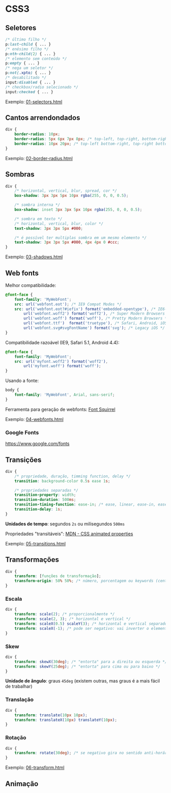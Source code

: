 # CSS3

## Seletores

```css
/* último filho */
p:last-child { ... }
/* enésimo filho */
p:nth-child(2) { ... }
/* elemento sem conteúdo */
p:empty { ... }
/* nega um seletor */
p:not(.xpto) { ... }
/* desabilitado */
input:disabled { ... }
/* checkbox/radio selecionado */
input:checked { ... }
```

Exemplo: [01-selectors.html](/css3/examples/01-selectors.html)

## Cantos arrendondados

```css
div {
    border-radius: 10px;
    border-radius: 5px 6px 7px 8px; /* top-left, top-right, bottom-right, bottom-left */
    border-radius: 10px 20px; /* top-left bottom-right, top-right bottom-left */
}
```
Exemplo: [02-border-radius.html](/css3/examples/02-border-radius.html)

## Sombras

```css
div {
    /* horizontal, vertical, blur, spread, cor */
    box-shadow: 3px 3px 5px 10px rgba(255, 0, 0, 0.5);

    /* sombra interna */
    box-shadow: inset 3px 3px 5px 10px rgba(255, 0, 0, 0.5);

    /* sombra em texto */
    /* horizontal, vertical, blur, color */
    text-shadow: 3px 3px 5px #000;

    /* é possível ter multiplas sombra em um mesmo elemento */
    text-shadow: 3px 3px 5px #000, 4px 4px 0 #ccc;
}
```
Exemplo: [03-shadows.html](/css3/examples/03-shadows.html)

## Web fonts

Melhor compatibilidade:

```css
@font-face {
    font-family: 'MyWebFont';
    src: url('webfont.eot'); /* IE9 Compat Modes */
    src: url('webfont.eot?#iefix') format('embedded-opentype'), /* IE6-IE8 */
        url('webfont.woff2') format('woff2'), /* Super Modern Browsers */
        url('webfont.woff') format('woff'), /* Pretty Modern Browsers */
        url('webfont.ttf')  format('truetype'), /* Safari, Android, iOS */
        url('webfont.svg#svgFontName') format('svg'); /* Legacy iOS */
}
```

Compatibilidade razoável (IE9, Safari 5.1, Android 4.4):

```css
@font-face {
    font-family: 'MyWebFont';
    src: url('myfont.woff2') format('woff2'),
        url('myfont.woff') format('woff');
}
```

Usando a fonte:

```css
body {
    font-family: 'MyWebFont', Arial, sans-serif;
}
```

Ferramenta para geração de webfonts: [Font Squirrel](http://www.fontsquirrel.com/tools/webfont-generator)

Exemplo: [04-webfonts.html](/css3/examples/04-webfonts.html)

### Google Fonts

https://www.google.com/fonts

## Transições

```css
div {
    /* propriedade, duração, timming function, delay */
    transition: background-color 0.5s ease 1s;

    /* propriedades separadas */
    transition-property: width;
    transition-duration: 500ms;
    transition-timing-function: ease-in; /* ease, linear, ease-in, ease-out, ease-in-out, step-start, step-end */
    transition-delay: 1s;
}
```

**Unidades de tempo**: segundos `2s` ou milisegundos `500ms`

Propriedades "transitáveis": [MDN - CSS animated properties](https://developer.mozilla.org/en-US/docs/Web/CSS/CSS_animated_properties)

Exemplo: [05-transitions.html](/css3/examples/05-transitions.html)

## Transformações

```css
div {
    transform: [funções de transformação];
    transform-origin: 50% 50%; /* número, porcentagem ou keywords (center top bottom left right) */
}
```

### Escala

```css
div {
    transform: scale(2); /* proporcionalmente */
    transform: scale(2, 3); /* horizontal e vertical */
    transform: scaleX(0.5) scaleY(3); /* horizontal e vertical separados */
    transform: scaleX(-1); /* pode ser negativo: vai inverter o elemento */
}
```

### Skew

```css
div {
    transform: skewX(30deg); /* "entorta" para a direita ou esquerda */
    transform: skewY(25deg); /* "entorta" para cima ou para baixo */
}
```

**Unidade de ângulo**: graus `45deg` (existem outras, mas graus é a mais fácil de trabalhar)

### Translação

```css
div {
    transform: translate(10px 10px);
    transform: translateX(10px) translateY(10px);
}
```

### Rotação

```css
div {
    transform: rotate(30deg); /* se negativo gira no sentido anti-horário */
}
```

Exemplo: [06-transform.html](/css3/examples/06-transform.html)

## Animação
